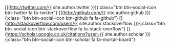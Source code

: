 [](http://twitter.com/{{ site.author.twitter }}){:class="btn btn-social-icon btn-twitter fa fa-twitter"}
[](http://github.com/{{ site.author.github }}){:class="btn btn-social-icon btn-github fa fa-github"}
[](http://stackoverflow.com/users/{{ site.author.stackoverflow }}){:class="btn btn-social-icon btn-stackoverflow fa fa-stack-overflow"}
[](https://scholar.google.co.uk/citations?user={{ site.author.scholar }}){:class="btn btn-social-icon btn-scholar fa fa-mortar-board"}
